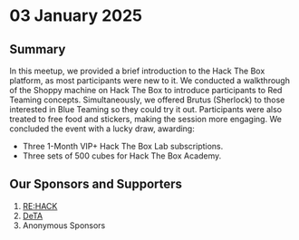 # 03 January 2025

## Summary
In this meetup, we provided a brief introduction to the Hack The Box platform, as most participants were new to it. We conducted a walkthrough of the Shoppy machine on Hack The Box to introduce participants to Red Teaming concepts. Simultaneously, we offered Brutus (Sherlock) to those interested in Blue Teaming so they could try it out.
Participants were also treated to free food and stickers, making the session more engaging. We concluded the event with a lucky draw, awarding:
- Three 1-Month VIP+ Hack The Box Lab subscriptions.
- Three sets of 500 cubes for Hack The Box Academy.

## Our Sponsors and Supporters
1. [RE:HACK](https://www.rehack.my/home/)
2. [DeTA](https://plashspeed-aiman.github.io/#/gerakan)
3. Anonymous Sponsors
